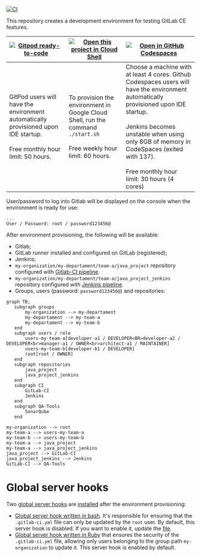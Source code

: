 [![CI](https://github.com/danielmenezesbr/gitlab-dev-env/workflows/CI/badge.svg)](https://github.com/danielmenezesbr/gitlab-dev-env/actions)

This repository creates a development environment for testing GitLab CE features.

| [![Gitpod ready-to-code](https://gitpod.io/button/open-in-gitpod.svg)](https://gitpod.io/#https://github.com/danielmenezesbr/gitlab-dev-env) | [![Open this project in Cloud Shell](http://gstatic.com/cloudssh/images/open-btn.png)](https://console.cloud.google.com/cloudshell/open?git_repo=https://github.com/danielmenezesbr/gitlab-dev-env) | [![Open in GitHub Codespaces](https://github.com/codespaces/badge.svg)](https://github.com/codespaces/new?hide_repo_select=true&ref=main&repo=danielmenezesbr/gitlab-dev-env) |
| --- | --- | --- |
| GitPod users will have the environment automatically provisioned upon IDE startup. <br/><br/> Free monthly hour limit: 50 hours. | To provision the environment in Google Cloud Shell, run the command `./start.sh` <br/><br/> Free weekly hour limit: 60 hours.| Choose a machine with at least 4 cores. Github Codespaces users will have the environment automatically provisioned upon IDE startup. <br/><br/> Jenkins becomes unstable when using only 8GB of memory in CodeSpaces (exited with 137). <br/><br/> Free monthly hour limit: 30 hours (4 cores) |

User/password to log into Gitlab will be displayed on the console when the environment is ready for use:

```
...
User / Password: root / password123456@
```

After environment provisioning, the following will be available:
 - Gitlab;
 - GitLab runner installed and configured on GitLab (registered);
 - Jenkins;
 - `my-organization/my-departament/team-a/java_project` repository configured with [Gitlab-CI pipeline](https://github.com/danielmenezesbr/helloworld/blob/master/.gitlab-ci.yml).
  - `my-organization/my-departament/team-a/java_project_jenkins` repository configured with [Jenkins pipeline](https://github.com/danielmenezesbr/gitlab-dev-env/blob/master/provisioning/jenkins/003-job.groovy).
 - Groups, users (password: `password123456@`) and repositories:

 ```mermaid
graph TB;
    subgraph groups
        my-organization --> my-departament
        my-departament --> my-team-a
        my-departament --> my-team-b
    end
    subgraph users / role
        users-my-team-a[developer-a1 / DEVELOPER<BR>developer-a2 / DEVELOPER<br>manager-a1 / OWNER<br>architect-a1 / MAINTAINER]
        users-my-team-b[developer-b1 / DEVELOPER]
        root[root / OWNER]
    end
    subgraph repositories
        java_project
        java_project_jenkins
    end
    subgraph CI
        GitLab-CI
        Jenkins
    end
    subgraph QA-Tools
        SonarQube
    end

my-organization --> root
my-team-a --> users-my-team-a
my-team-b --> users-my-team-b
my-team-a --> java_project
my-team-a --> java_project_jenkins
java_project --> GitLab-CI
java_project_jenkins --> Jenkins
GitLab-CI --> QA-Tools

 ```


# Global server hooks

Two [global server hooks](https://docs.gitlab.com/ee/administration/server_hooks.html?tab=GitLab+15.10+and+earlier#create-the-global-server-hook) are [installed](https://github.com/danielmenezesbr/gitlab-dev-env/blob/master/docker-compose.yml#L20) after the environment provisioning:
- [Global server hook written in bash](https://github.com/danielmenezesbr/gitlab-dev-env/blob/master/provisioning/hooks/pre-receive.d/001-pre-receive). It's responsible for ensuring that the ```.gitlab-ci.yml``` file can only be updated by the `root` user. By default, this server hook is disabled. If you want to enable it, update the [file](https://github.com/danielmenezesbr/gitlab-dev-env/blob/master/provisioning/hooks/pre-receive.d/001-pre-receive).
- [Global server hook written in Ruby](https://github.com/danielmenezesbr/gitlab-dev-env/blob/master/provisioning/hooks/pre-receive.d/002-pre-receive) that ensures the security of the `.gitlab-ci.yml` file, allowing only users belonging to the group path `my-organization` to update it. This server hook is enabled by default.
